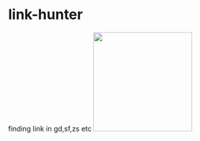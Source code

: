 # link-hunter
 finding link in gd,sf,zs etc
<img src="https://i.ibb.co/DGgLqST/Whats-App-Image-2021-03-10-at-11-08-34-PM-1.jpg" height="200">

